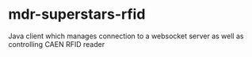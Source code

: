 # mdr-superstars-rfid
Java client which manages connection to a websocket server as well as controlling CAEN RFID reader
